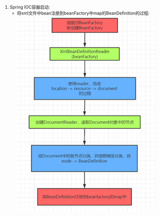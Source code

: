 1. Spring IOC容器启动:
    - 将xml文件中bean注册到beanFactory中map的BeanDefinition的过程:
        ![XML->BeanDefinition](./images/SpringXMLToBeanDefinition.png)